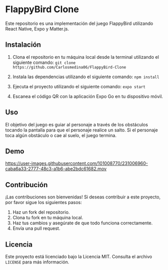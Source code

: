 # FlappyBird Clone

Este repositorio es una implementación del juego FlappyBird utilizando React Native, Expo y Matter.js.

## Instalación

1. Clona el repositorio en tu máquina local desde la terminal utilizando el siguiente comando: `git clone https://github.com/Carlosmedina06/FlappyBird-Clone`

2. Instala las dependencias utilizando el siguiente comando: `npm install`
3. Ejecuta el proyecto utilizando el siguiente comando: `expo start`
4. Escanea el código QR con la aplicación Expo Go en tu dispositivo móvil.

## Uso

El objetivo del juego es guiar al personaje a través de los obstáculos tocando la pantalla para que el personaje realice un salto. Si el personaje toca algún obstáculo o cae al suelo, el juego termina.

## Demo 

https://user-images.githubusercontent.com/101008770/231006960-caba6a33-2777-48c3-a1b6-abe2bdc61682.mov

## Contribución

¡Las contribuciones son bienvenidas! Si deseas contribuir a este proyecto, por favor sigue los siguientes pasos:

1. Haz un fork del repositorio.
2. Clona tu fork en tu máquina local.
3. Haz tus cambios y asegúrate de que todo funciona correctamente.
4. Envía una pull request.

## Licencia

Este proyecto está licenciado bajo la Licencia MIT. Consulta el archivo `LICENSE` para más información.



